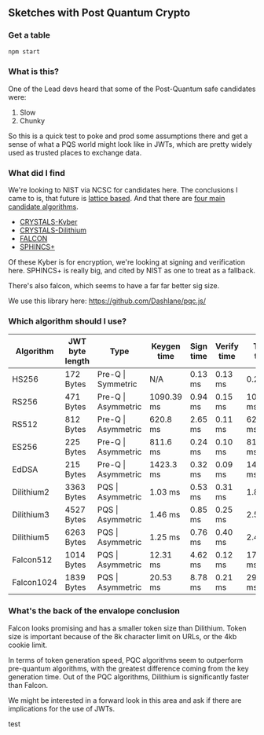 ## Sketches with Post Quantum Crypto

### Get a table

```bash
npm start
```

### What is this?

One of the Lead devs heard that some of the Post-Quantum safe candidates were:

1. Slow
2. Chunky

So this is a quick test to poke and prod some assumptions there and get a sense of what a PQS
world might look like in JWTs, which are pretty widely used as trusted places to exchange data.

### What did I find

We're looking to NIST via NCSC for candidates here.
The conclusions I came to is, that future is [lattice based](https://nvlpubs.nist.gov/nistpubs/FIPS/NIST.FIPS.204.pdf).
And that there are [four main candidate algorithms](https://www.nist.gov/news-events/news/2022/07/nist-announces-first-four-quantum-resistant-cryptographic-algorithms).

  - [CRYSTALS-Kyber](https://pq-crystals.org/kyber/index.shtml)
  - [CRYSTALS-Dilithium](https://pq-crystals.org/dilithium/index.shtml)
  - [FALCON](https://falcon-sign.info/)
  - [SPHINCS+](https://sphincs.org/)

Of these Kyber is for encryption, we're looking at signing and verification here.
SPHINCS+ is really big, and cited by NIST as one to treat as a fallback.

There's also falcon, which seems to have a far far better sig size.

We use this library here: https://github.com/Dashlane/pqc.js/

### Which algorithm should I use?

| Algorithm  | JWT byte length | Type                | Keygen time | Sign time | Verify time | Total time |
| ---------- | --------------- | ------------------- | ----------- | --------- | ----------- | ---------- |
| HS256      | 172 Bytes       | Pre-Q \| Symmetric  | N/A         | 0.13 ms   | 0.13 ms     | 0.26 ms    |
| RS256      | 471 Bytes       | Pre-Q \| Asymmetric | 1090.39 ms  | 0.94 ms   | 0.15 ms     | 1091.48 ms |
| RS512      | 812 Bytes       | Pre-Q \| Asymmetric | 620.8 ms    | 2.65 ms   | 0.11 ms     | 623.56 ms  |
| ES256      | 225 Bytes       | Pre-Q \| Asymmetric | 811.6 ms    | 0.24 ms   | 0.10 ms     | 811.94 ms  |
| EdDSA      | 215 Bytes       | Pre-Q \| Asymmetric | 1423.3 ms   | 0.32 ms   | 0.09 ms     | 1423.71 ms |
| Dilithium2 | 3363 Bytes      | PQS \| Asymmetric   | 1.03 ms     | 0.53 ms   | 0.31 ms     | 1.87 ms    |
| Dilithium3 | 4527 Bytes      | PQS \| Asymmetric   | 1.46 ms     | 0.85 ms   | 0.25 ms     | 2.56 ms    |
| Dilithium5 | 6263 Bytes      | PQS \| Asymmetric   | 1.25 ms     | 0.76 ms   | 0.40 ms     | 2.41 ms    |
| Falcon512  | 1014 Bytes      | PQS \| Asymmetric   | 12.31 ms    | 4.62 ms   | 0.12 ms     | 17.05 ms   |
| Falcon1024 | 1839 Bytes      | PQS \| Asymmetric   | 20.53 ms    | 8.78 ms   | 0.21 ms     | 29.52 ms   |

### What's the back of the envalope conclusion

Falcon looks promising and has a smaller token size than Dilithium. Token size is important because of the 8k character limit on URLs, or the 4kb cookie limit.

In terms of token generation speed, PQC algorithms seem to outperform pre-quantum algorithms, with the greatest difference coming from the key generation time. Out of the PQC algorithms, Dilithium is significantly faster than Falcon.

We might be interested in a forward look in this area and ask if there are implications for the use of JWTs.

test